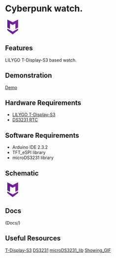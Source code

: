 # Cyberpunk watch.
![alt text](https://github.com/adam-p/markdown-here/raw/master/src/common/images/icon48.png "Demonstration:")
## Features
LILYGO T-Display-S3 based watch.
## Demonstration
[Demo](https://youtu.be/4hzm1pmmMfs)
## Hardware Requirements
- [LILYGO T-Display-S3](https://www.lilygo.cc/products/t-display-s3)
- [DS3231 RTC](https://aliexpress.ru/item/32315883368.html?sku_id=58978523933&spm=a2g2w.stores.seller_list.7.fbcc7a259Fiern)
## Software Requirements
- Arduino IDE 2.3.2
- TFT_eSPI library
- microDS3231 library
## Schematic
![Scheme](https://github.com/adam-p/markdown-here/raw/master/src/common/images/icon48.png "Demonstration:")
## Docs
(Docs/)
## Useful Resources
[T-Display-S3](https://github.com/Xinyuan-LilyGO/T-Display-S3)
[DS3231](https://www.es.co.th/Schemetic/PDF/DS3231.PDF)
[microDS3231_lib](https://github.com/GyverLibs/microDS3231)
[Showing_GIF](https://youtu.be/-h9Vm0Ow_Is?si=F7W1tuOPYlpkoman)